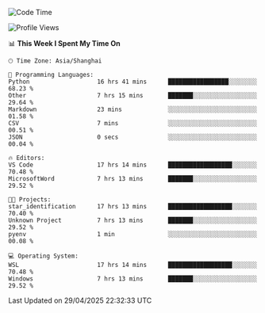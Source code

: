 <!--START_SECTION:waka-->
![Code Time](http://img.shields.io/badge/Code%20Time-2%2C731%20hrs%2047%20mins-blue)

![Profile Views](http://img.shields.io/badge/Profile%20Views-0-blue)

📊 **This Week I Spent My Time On** 

```text
🕑︎ Time Zone: Asia/Shanghai

💬 Programming Languages: 
Python                   16 hrs 41 mins      █████████████████░░░░░░░░   68.23 % 
Other                    7 hrs 15 mins       ███████░░░░░░░░░░░░░░░░░░   29.64 % 
Markdown                 23 mins             ░░░░░░░░░░░░░░░░░░░░░░░░░   01.58 % 
CSV                      7 mins              ░░░░░░░░░░░░░░░░░░░░░░░░░   00.51 % 
JSON                     0 secs              ░░░░░░░░░░░░░░░░░░░░░░░░░   00.04 % 

🔥 Editors: 
VS Code                  17 hrs 14 mins      ██████████████████░░░░░░░   70.48 % 
MicrosoftWord            7 hrs 13 mins       ███████░░░░░░░░░░░░░░░░░░   29.52 % 

🐱‍💻 Projects: 
star_identification      17 hrs 13 mins      ██████████████████░░░░░░░   70.40 % 
Unknown Project          7 hrs 13 mins       ███████░░░░░░░░░░░░░░░░░░   29.52 % 
pyenv                    1 min               ░░░░░░░░░░░░░░░░░░░░░░░░░   00.08 % 

💻 Operating System: 
WSL                      17 hrs 14 mins      ██████████████████░░░░░░░   70.48 % 
Windows                  7 hrs 13 mins       ███████░░░░░░░░░░░░░░░░░░   29.52 % 
```


 Last Updated on 29/04/2025 22:32:33 UTC
<!--END_SECTION:waka-->